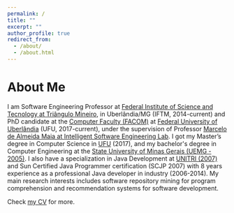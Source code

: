 ```yaml
---
permalink: /
title: ""
excerpt: ""
author_profile: true
redirect_from: 
  - /about/
  - /about.html
---
```


# About Me

I am Software Engineering Professor at [Federal Institute of Science and Tecnology at Triângulo Mineiro](https://iftm.edu.br/), in Uberlândia/MG (IFTM, 2014-current) and PhD candidate at the [Computer Faculty (FACOM)](http://www.portal.facom.ufu.br/) at [Federal University of Uberlândia](http://www.ufu.br/) (UFU, 2017-current), under the supervision of Professor [Marcelo de Almeida Maia at Intelligent Software Engineering Lab](http://www.isel.ufu.br/). I got my Master’s degree in Computer Science in [UFU](http://www.ufu.br/) (2017), and my bachelor's degree in Computer Engineering at the [State University of Minas Gerais (UEMG - 2005)](https://www.uemg.br/ituiutaba). I also have a specialization in Java Development at [UNITRI (2007)](https://unitri.edu.br/) and Sun Certified Java Programmer certification (SCJP 2007) with 8 years experience as a professional Java developer in industry (2006-2014). My main research interests includes software repository mining for program comprehension and recommendation systems for software development.

Check [my CV](http://lattes.cnpq.br/9157131878203641) for more.

